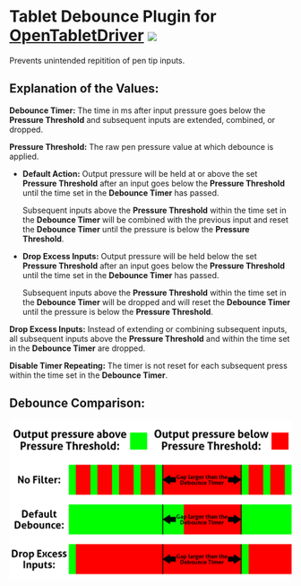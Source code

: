# Tablet Debounce Plugin for [OpenTabletDriver](https://github.com/OpenTabletDriver/OpenTabletDriver) [![](https://img.shields.io/github/downloads/Kuuuube/Tablet_Debounce/total.svg)](https://github.com/Kuuuube/Tablet_Debounce/releases/latest)

Prevents unintended repitition of pen tip inputs.

## Explanation of the Values:

**Debounce Timer:** The time in ms after input pressure goes below the **Pressure Threshold** and subsequent inputs are extended, combined, or dropped.

**Pressure Threshold:** The raw pen pressure value at which debounce is applied.

- **Default Action:** Output pressure will be held at or above the set **Pressure Threshold** after an input goes below the **Pressure Threshold** until the time set in the **Debounce Timer** has passed. 

    Subsequent inputs above the **Pressure Threshold** within the time set in the **Debounce Timer** will be combined with the previous input and reset the **Debounce Timer** until the pressure is below the **Pressure Threshold**.

- **Drop Excess Inputs:** Output pressure will be held below the set **Pressure Threshold** after an input goes below the **Pressure Threshold** until the time set in the **Debounce Timer** has passed. 

    Subsequent inputs above the **Pressure Threshold** within the time set in the **Debounce Timer** will be dropped and will reset the **Debounce Timer** until the pressure is below the **Pressure Threshold**.

**Drop Excess Inputs:** Instead of extending or combining subsequent inputs, all subsequent inputs above the **Pressure Threshold** and within the time set in the **Debounce Timer** are dropped.

**Disable Timer Repeating:** The timer is not reset for each subsequent press within the time set in the **Debounce Timer**.

## Debounce Comparison:

![](https://raw.githubusercontent.com/Kuuuube/Tablet_Debounce/main/tablet_debounce_diagram.png)
